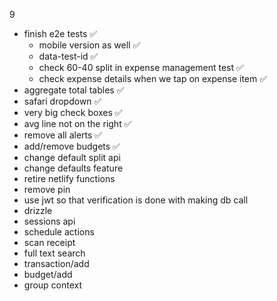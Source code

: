 9
- finish e2e tests ✅
    - mobile version as well ✅
    - data-test-id ✅
    - check 60-40 split in expense management test ✅
    - check expense details when we tap on expense item ✅
- aggregate total tables ✅
- safari dropdown ✅
- very big check boxes ✅
- avg line not on the right ✅
- remove all alerts ✅
- add/remove budgets ✅ 
- change default split api
- change defaults feature
- retire netlify functions
- remove pin
- use jwt so that verification is done with making db call
- drizzle
- sessions api
- schedule actions
- scan receipt
- full text search
- transaction/add
- budget/add
- group context